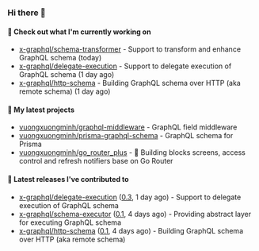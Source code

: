 ### Hi there 👋

#### 👷 Check out what I'm currently working on

- [x-graphql/schema-transformer](https://github.com/x-graphql/schema-transformer) - Support to transform and enhance GraphQL schema (today)
- [x-graphql/delegate-execution](https://github.com/x-graphql/delegate-execution) - Support to delegate execution of GraphQL schema (1 day ago)
- [x-graphql/http-schema](https://github.com/x-graphql/http-schema) - Building GraphQL schema over HTTP (aka remote schema) (1 day ago)

#### 🌱 My latest projects

- [vuongxuongminh/graphql-middleware](https://github.com/vuongxuongminh/graphql-middleware) - GraphQL field middleware
- [vuongxuongminh/prisma-graphql-schema](https://github.com/vuongxuongminh/prisma-graphql-schema) - GraphQL schema for Prisma
- [vuongxuongminh/go_router_plus](https://github.com/vuongxuongminh/go_router_plus) - :office: Building blocks screens, access control and refresh notifiers base on Go Router

#### 🔭 Latest releases I've contributed to

- [x-graphql/delegate-execution](https://github.com/x-graphql/delegate-execution) ([0.3](https://github.com/x-graphql/delegate-execution/releases/tag/0.3), 1 day ago) - Support to delegate execution of GraphQL schema
- [x-graphql/schema-executor](https://github.com/x-graphql/schema-executor) ([0.1](https://github.com/x-graphql/schema-executor/releases/tag/0.1), 4 days ago) - Providing abstract layer for executing GraphQL schema
- [x-graphql/http-schema](https://github.com/x-graphql/http-schema) ([0.1](https://github.com/x-graphql/http-schema/releases/tag/0.1), 4 days ago) - Building GraphQL schema over HTTP (aka remote schema)
